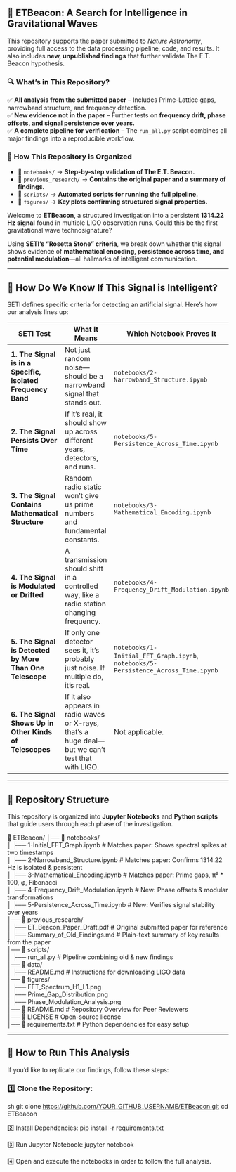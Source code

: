 ## 📡 ETBeacon: A Search for Intelligence in Gravitational Waves  

This repository supports the paper submitted to *Nature Astronomy*, providing full access to the data processing pipeline, code, and results. It also includes **new, unpublished findings** that further validate The E.T. Beacon hypothesis.

### 🔍 **What’s in This Repository?**
✅ **All analysis from the submitted paper** – Includes Prime-Lattice gaps, narrowband structure, and frequency detection.  
✅ **New evidence not in the paper** – Further tests on **frequency drift, phase offsets, and signal persistence over years.**  
✅ **A complete pipeline for verification** – The `run_all.py` script combines all major findings into a reproducible workflow.  

### 📂 **How This Repository is Organized**
- 📜 `notebooks/` → **Step-by-step validation of The E.T. Beacon.**  
- 📂 `previous_research/` → **Contains the original paper and a summary of findings.**  
- 📂 `scripts/` → **Automated scripts for running the full pipeline.**  
- 📂 `figures/` → **Key plots confirming structured signal properties.**  


Welcome to **ETBeacon**, a structured investigation into a persistent **1314.22 Hz signal** found in multiple LIGO observation runs. Could this be the first gravitational wave technosignature?

Using **SETI’s “Rosetta Stone” criteria**, we break down whether this signal shows evidence of **mathematical encoding, persistence across time, and potential modulation**—all hallmarks of intelligent communication.

---

## 📌 How Do We Know If This Signal is Intelligent?
SETI defines specific criteria for detecting an artificial signal. Here’s how our analysis lines up:

| **SETI Test** | **What It Means** | **Which Notebook Proves It** |
|--------------|------------------|-----------------------------|
| **1. The Signal is in a Specific, Isolated Frequency Band** | Not just random noise—should be a narrowband signal that stands out. | `notebooks/2-Narrowband_Structure.ipynb` |
| **2. The Signal Persists Over Time** | If it’s real, it should show up across different years, detectors, and runs. | `notebooks/5-Persistence_Across_Time.ipynb` |
| **3. The Signal Contains Mathematical Structure** | Random radio static won’t give us prime numbers and fundamental constants. | `notebooks/3-Mathematical_Encoding.ipynb` |
| **4. The Signal is Modulated or Drifted** | A transmission should shift in a controlled way, like a radio station changing frequency. | `notebooks/4-Frequency_Drift_Modulation.ipynb` |
| **5. The Signal is Detected by More Than One Telescope** | If only one detector sees it, it’s probably just noise. If multiple do, it’s real. | `notebooks/1-Initial_FFT_Graph.ipynb`, `notebooks/5-Persistence_Across_Time.ipynb` |
| **6. The Signal Shows Up in Other Kinds of Telescopes** | If it also appears in radio waves or X-rays, that’s a huge deal—but we can’t test that with LIGO. | Not applicable. |

---

## 📂 Repository Structure
This repository is organized into **Jupyter Notebooks** and **Python scripts** that guide users through each phase of the investigation.

📂 ETBeacon/
│── 📂 notebooks/  
│    ├── 1-Initial_FFT_Graph.ipynb          # Matches paper: Shows spectral spikes at two timestamps  
│    ├── 2-Narrowband_Structure.ipynb       # Matches paper: Confirms 1314.22 Hz is isolated & persistent  
│    ├── 3-Mathematical_Encoding.ipynb      # Matches paper: Prime gaps, π² * 100, φ, Fibonacci  
│    ├── 4-Frequency_Drift_Modulation.ipynb # New: Phase offsets & modular transformations  
│    ├── 5-Persistence_Across_Time.ipynb    # New: Verifies signal stability over years  
│── 📂 previous_research/  
│    ├── ET_Beacon_Paper_Draft.pdf          # Original submitted paper for reference  
│    ├── Summary_of_Old_Findings.md         # Plain-text summary of key results from the paper  
│── 📂 scripts/  
│    ├── run_all.py                         # Pipeline combining old & new findings  
│── 📂 data/  
│    ├── README.md                          # Instructions for downloading LIGO data  
│── 📂 figures/  
│    ├── FFT_Spectrum_H1_L1.png  
│    ├── Prime_Gap_Distribution.png  
│    ├── Phase_Modulation_Analysis.png  
│── 📜 README.md                             # Repository Overview for Peer Reviewers  
│── 📜 LICENSE                               # Open-source license  
│── 📜 requirements.txt                      # Python dependencies for easy setup  



---

## 🚀 How to Run This Analysis
If you’d like to replicate our findings, follow these steps:

### 1️⃣ Clone the Repository:
sh
git clone https://github.com/YOUR_GITHUB_USERNAME/ETBeacon.git
cd ETBeacon

2️⃣ Install Dependencies:
pip install -r requirements.txt

3️⃣ Run Jupyter Notebook:
jupyter notebook

4️⃣ Open and execute the notebooks in order to follow the full analysis.
